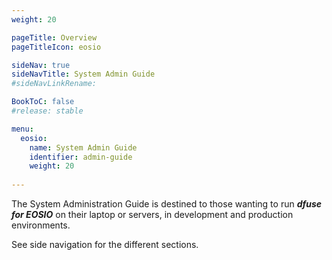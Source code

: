 ```yaml
---
weight: 20

pageTitle: Overview
pageTitleIcon: eosio

sideNav: true
sideNavTitle: System Admin Guide
#sideNavLinkRename: 

BookToC: false
#release: stable

menu:
  eosio:
    name: System Admin Guide
    identifier: admin-guide
    weight: 20
    
---
```


The System Administration Guide is destined to those wanting to run ***dfuse for EOSIO*** on their laptop or servers, in development and production environments.

See side navigation for the different sections.

<!-- TODO: insert a generate menu of subsections -->
